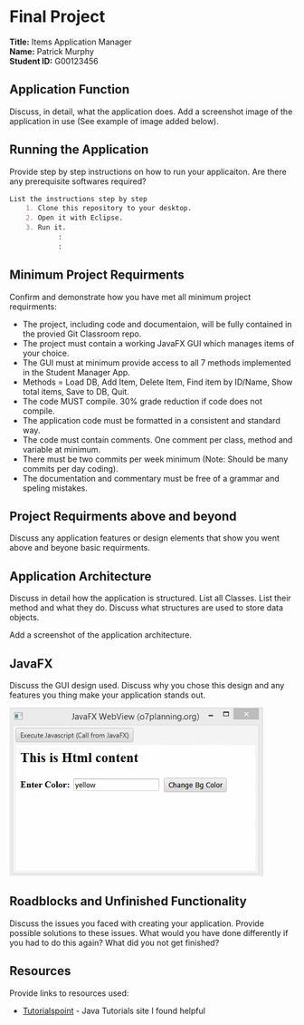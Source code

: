 # Final Project

**Title:** Items Application Manager  
**Name:** Patrick Murphy  
**Student ID:** G00123456  

## Application Function

Discuss, in detail, what the application does. Add a screenshot image of the application in use (See example of image added below).

## Running the Application

Provide step by step instructions on how to run your applicaiton. Are there any prerequisite softwares required?

```MARKDOWN
List the instructions step by step
    1. Clone this repository to your desktop.
    2. Open it with Eclipse.
    3. Run it.
            :
            :
```

## Minimum Project Requirments

Confirm and demonstrate how you have met all minimum project requirments:

* The project, including code and documentaion, will be fully contained in the provied Git Classroom repo.
* The project must contain a working JavaFX GUI which manages items of your choice.
* The GUI must at minimum provide access to all 7 methods implemented in the Student Manager App.
* Methods = Load DB, Add Item, Delete Item, Find item by ID/Name, Show total items, Save to DB, Quit.
* The code MUST compile. 30% grade reduction if code does not compile.
* The application code must be formatted in a consistent and standard way.
* The code must contain comments. One comment per class, method and variable at minimum.
* There must be two commits per week minimum (Note: Should be many commits per day coding).
* The documentation and commentary must be free of a grammar and speling mistakes.

## Project Requirments above and beyond

Discuss any application features or design elements that show you went above and beyone basic requirments.

## Application Architecture

Discuss in detail how the application is structured. List all Classes. List their method and what they do. Discuss what structures are used to store data objects.

Add a screenshot of the application architecture.

## JavaFX

Discuss the GUI design used. Discuss why you chose this design and any features you thing make your application stands out.

![alt text](images/javaFX.gif "My App")

## Roadblocks and Unfinished Functionality

Discuss the issues you faced with creating your application. Provide possible solutions to these issues. What would you have done differently if you had to do this again? What did you not get finished?

## Resources

Provide links to resources used:

* [Tutorialspoint](https://www.tutorialspoint.com/java/) - Java Tutorials site I found helpful
